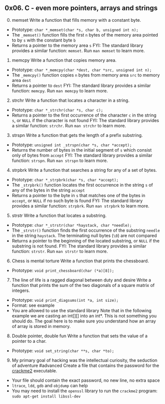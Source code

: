 ## 0x06. C - even more pointers, arrays and strings
0. memset
Write a function that fills memory with a constant byte.
  * Prototype: `char *_memset(char *s, char b, unsigned int n);`
  * The `_memset()` function fills the first `n` bytes of the memory area pointed to by `s` with the constant byte `b`
  * Returns a pointer to the memory area `s`
FYI: The standard library provides a similar function: `memset`. Run `man memset` to learn more.
1. memcpy
Write a function that copies memory area.
  * Prototype: `char *_memcpy(char *dest, char *src, unsigned int n);`
  * The `_memcpy()` function copies `n` bytes from memory area `src` to memory area `dest`
  * Returns a pointer to `dest`
FYI: The standard library provides a similar function: `memcpy`. Run `man memcpy` to learn more.
2. strchr
Write a function that locates a character in a string.
  * Prototype: `char *_strchr(char *s, char c);`
  * Returns a pointer to the first occurrence of the character `c` in the string `s`, or `NULL` if the character is not found
FYI: The standard library provides a similar function: `strchr`. Run `man strchr` to learn more.
3. strspn
Write a function that gets the length of a prefix substring.
  * Prototype: `unsigned int _strspn(char *s, char *accept);`
  * Returns the number of bytes in the initial segment of `s` which consist only of bytes from `accept`
FYI: The standard library provides a similar function: `strspn`. Run `man strspn` to learn more.
4. strpbrk
Write a function that searches a string for any of a set of bytes.
  * Prototype: `char *_strpbrk(char *s, char *accept);`
  * The `_strpbrk()` function locates the first occurrence in the string `s` of any of the bytes in the string `accept`
  * Returns a pointer to the byte in `s` that matches one of the bytes in `accept`, or `NULL` if no such byte is found
FYI: The standard library provides a similar function: `strpbrk`. Run `man strpbrk` to learn more.
5. strstr
Write a function that locates a substring.
  * Prototype: `char *_strstr(char *haystack, char *needle);`
  * The `_strstr()` function finds the first occurrence of the substring `needle` in the string `haystack`. The terminating null bytes (`\0`) are not compared
  * Returns a pointer to the beginning of the located substring, or `NULL` if the substring is not found.
FYI: The standard library provides a similar function: `strstr`. Run `man strstr` to learn more.
6. Chess is mental torture
Write a function that prints the chessboard.
  * Prototype: `void print_chessboard(char (*a)[8]);`
7. The line of life is a ragged diagonal between duty and desire
Write a function that prints the sum of the two diagonals of a square matrix of integers.
  * Prototype: `void print_diagsums(int *a, int size);`
  * Format: see example
  * You are allowed to use the standard library
Note that in the following example we are casting an int[][] into an int*. This is not something you should do. The goal here is to make sure you understand how an array of array is stored in memory.
8. Double pointer, double fun
Write a function that sets the value of a pointer to a char.
  * Prototype: `void set_string(char **s, char *to);`
9. My primary goal of hacking was the intellectual curiosity, the seduction of adventure #advanced
Create a file that contains the password for the [crackme2](https://github.com/holbertonschool/0x06.c) executable.
  * Your file should contain the exact password, no new line, no extra space
  * `ltrace`, `ldd`, `gdb` and `objdump` can help
  * You may need to install the `openssl` library to run the `crackme2` program: `sudo apt-get install libssl-dev`